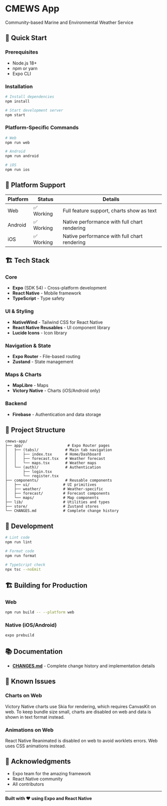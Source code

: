 # CMEWS App

Community-based Marine and Environmental Weather Service

## 🚀 Quick Start

### Prerequisites
- Node.js 18+ 
- npm or yarn
- Expo CLI

### Installation

```bash
# Install dependencies
npm install

# Start development server
npm start
```

### Platform-Specific Commands

```bash
# Web
npm run web

# Android
npm run android

# iOS
npm run ios
```

## 📱 Platform Support

| Platform | Status | Details |
|----------|--------|---------|
| Web | ✅ Working | Full feature support, charts show as text |
| Android | ✅ Working | Native performance with full chart rendering |
| iOS | ✅ Working | Native performance with full chart rendering |

## 🏗️ Tech Stack

### Core
- **Expo** (SDK 54) - Cross-platform development
- **React Native** - Mobile framework
- **TypeScript** - Type safety

### UI & Styling
- **NativeWind** - Tailwind CSS for React Native
- **React Native Reusables** - UI component library
- **Lucide Icons** - Icon library

### Navigation & State
- **Expo Router** - File-based routing
- **Zustand** - State management

### Maps & Charts
- **MapLibre** - Maps
- **Victory Native** - Charts (iOS/Android only)

### Backend
- **Firebase** - Authentication and data storage

## 📁 Project Structure

```
cmews-app/
├── app/                    # Expo Router pages
│   ├── (tabs)/            # Main tab navigation
│   │   ├── index.tsx      # Home/Dashboard
│   │   ├── forecast.tsx   # Weather forecast
│   │   └── maps.tsx       # Weather maps
│   └── (auth)/            # Authentication
│       ├── login.tsx
│       └── register.tsx
├── components/            # Reusable components
│   ├── ui/               # UI primitives
│   ├── weather/          # Weather-specific
│   ├── forecast/         # Forecast components
│   └── maps/             # Map components
├── lib/                  # Utilities and types
├── store/                # Zustand stores
└── CHANGES.md            # Complete change history
```

## 🧪 Development

```bash
# Lint code
npm run lint

# Format code
npm run format

# TypeScript check
npx tsc --noEmit
```

## 🏗️ Building for Production

### Web
```bash
npm run build -- --platform web
```

### Native (iOS/Android)
```bash
expo prebuild
```

## 📚 Documentation

- **[CHANGES.md](./CHANGES.md)** - Complete change history and implementation details

## 🐛 Known Issues

### Charts on Web
Victory Native charts use Skia for rendering, which requires CanvasKit on web. To keep bundle size small, charts are disabled on web and data is shown in text format instead.

### Animations on Web  
React Native Reanimated is disabled on web to avoid worklets errors. Web uses CSS animations instead.

## 🙏 Acknowledgments

- Expo team for the amazing framework
- React Native community
- All contributors

---

**Built with ❤️ using Expo and React Native**
